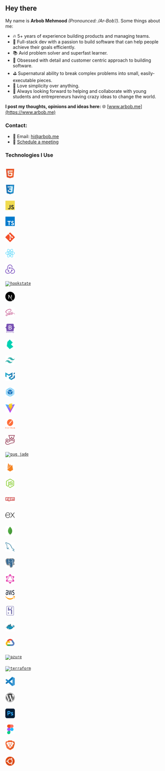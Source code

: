 ## Hey there

My name is **Arbob Mehmood** _(Pronounced: /Ar-Bob’/)_. Some things about me:

- 🔥 5+ years of experience building products and managing teams.
- 💖 Full-stack dev with a passion to build software that can help people achieve their goals efficiently.
- 📚 Avid problem solver and superfast learner. 
- 🥇 Obsessed with detail and customer centric approach to building software. 
- ⛳ Supernatural ability to break complex problems into small, easily-executable pieces. 
- 🏹 Love simplicity over anything. 
- 🚀 Always looking forward to helping and collaborate with young students and entrepreneurs having crazy ideas to change the world.

**I post my thoughts, opinions and ideas here:** 🌐 [www.arbob.me](https://www.arbob.me)

### Contact:

- 📧 Email: [hi@arbob.me](mailto:hi@arbob.me)
- 🤝 [Schedule a meeting](https://www.calendly.com/arbob)

### Technologies I Use

<p>
<a href="#">
<code>
<img src="https://raw.githubusercontent.com/devicons/devicon/9f4f5cdb393299a81125eb5127929ea7bfe42889/icons/html5/html5-original.svg" alt="html5" width="30" height="30"/>
</code>
</a>
<a href="#">
<code>
<img src="https://raw.githubusercontent.com/devicons/devicon/9f4f5cdb393299a81125eb5127929ea7bfe42889/icons/css3/css3-original.svg" alt="css3" width="30" height="30"/>
</code>
</a>
<a href="#">
<code>
<img src="https://raw.githubusercontent.com/devicons/devicon/9f4f5cdb393299a81125eb5127929ea7bfe42889/icons/javascript/javascript-original.svg" alt="javascript" width="30" height="30"/>
</code> 
</a>
<a href="#">
<code>
<img src="https://raw.githubusercontent.com/devicons/devicon/9f4f5cdb393299a81125eb5127929ea7bfe42889/icons/typescript/typescript-original.svg" alt="typescript" width="30" height="30"/>
</code>
</a>
<a href="#">
<code>
<img src="https://raw.githubusercontent.com/devicons/devicon/9f4f5cdb393299a81125eb5127929ea7bfe42889/icons/git/git-original.svg" alt="git" width="30" height="30"/>
</code>
</a>
<a href="#">
<code>
<img src="https://raw.githubusercontent.com/devicons/devicon/9f4f5cdb393299a81125eb5127929ea7bfe42889/icons/react/react-original.svg" alt="react" width="30" height="30"/>
</code>
</a>
<a href="https://react-redux.js.org/" target="_blank">
<code>
<img src="https://raw.githubusercontent.com/devicons/devicon/9f4f5cdb393299a81125eb5127929ea7bfe42889/icons/redux/redux-original.svg" alt="redux" width="30" height="30"/>
</code>
</a>
 <a href="https://hookstate.js.org/" target="_blank">
<code>
<img src="https://hookstate.js.org/img/favicon-196.png" alt="hookstate" width="30" height="30"/>
</code>
</a>
<a href="https://nextjs.org/" target="_blank">
<code>
<img src="https://raw.githubusercontent.com/devicons/devicon/9f4f5cdb393299a81125eb5127929ea7bfe42889/icons/nextjs/nextjs-original.svg" alt="next" width="30" height="30"/>
</code>
</a>
<a href="#">
<code>
<img src="https://raw.githubusercontent.com/devicons/devicon/9f4f5cdb393299a81125eb5127929ea7bfe42889/icons/sass/sass-original.svg" alt="sass" width="30" height="30"/>
</code>
</a>
<a href="https://getbootstrap.com/" target="_blank">
<code>
<img src="https://raw.githubusercontent.com/devicons/devicon/9f4f5cdb393299a81125eb5127929ea7bfe42889/icons/bootstrap/bootstrap-plain-wordmark.svg" alt="bootstrap" width="30" height="30"/>
</code>
</a>
 <a href="https://bulma.io/" target="_blank">
<code>
<img src="https://raw.githubusercontent.com/devicons/devicon/9f4f5cdb393299a81125eb5127929ea7bfe42889/icons/bulma/bulma-plain.svg" alt="bulma" width="30" height="30"/>
</code>
  </a>
  <a href="https://tailwindcss.com/" target="_blank">
<code>
<img src="https://raw.githubusercontent.com/devicons/devicon/9f4f5cdb393299a81125eb5127929ea7bfe42889/icons/tailwindcss/tailwindcss-plain.svg" alt="tailwind" width="30" height="30"/>
</code>
  </a>
  <a href="https://material-ui.com/" target="_blank">
<code>
<img src="https://raw.githubusercontent.com/devicons/devicon/9f4f5cdb393299a81125eb5127929ea7bfe42889/icons/materialui/materialui-original.svg" alt="material ui" width="30" height="30"/>
</code>
  </a>
<a href="https://webpack.js.org/" target="_blank">
<code>
<img src="https://raw.githubusercontent.com/devicons/devicon/9f4f5cdb393299a81125eb5127929ea7bfe42889/icons/webpack/webpack-original.svg" alt="webpack" width="30" height="30"/>
</code>
</a>
<a href="https://vitejs.dev/" target="_blank">
<code>
<img src="./assets/vite.svg" alt="vite" width="30" height="30"/>
</code>
</a>
<a href="https://www.postman.com/" target="_blank">
<code>
<img src="./assets/postman-logo-stacked.svg" alt="postman" width="30" height="30"/>
</code>
</a>
<a href="https://jestjs.io/" target="_blank">
<code>
<img src="https://raw.githubusercontent.com/devicons/devicon/9f4f5cdb393299a81125eb5127929ea7bfe42889/icons/jest/jest-plain.svg" alt="jest" width="30" height="30"/>
</code>
</a>
 <code>
<a href="https://github.com/pugjs/pug"><img src="https://cdn.rawgit.com/pugjs/pug-logo/eec436cee8fd9d1726d7839cbe99d1f694692c0c/SVG/pug-final-logo-_-colour-128.svg" height="30" width="30" alt="pug jade"></a>
 </code>
<a href="https://firebase.google.com/" target="_blank">
<code>
<img src="https://raw.githubusercontent.com/devicons/devicon/9f4f5cdb393299a81125eb5127929ea7bfe42889/icons/firebase/firebase-plain.svg" alt="firebase" width="30" height="30"/>
</code>
</a>
<a href="https://nodejs.org/" target="_blank">
<code>
<img src="https://raw.githubusercontent.com/devicons/devicon/9f4f5cdb393299a81125eb5127929ea7bfe42889/icons/nodejs/nodejs-original.svg" alt="node" width="30px" height="30px"/>
</code>
</a>
<a href="#">
<code>
<img src="https://raw.githubusercontent.com/devicons/devicon/9f4f5cdb393299a81125eb5127929ea7bfe42889/icons/npm/npm-original-wordmark.svg" alt="npm" width="30" height="30"/>
</code>
</a>
<a href="https://expressjs.com/" target="_blank">
<code>
<img src="https://raw.githubusercontent.com/devicons/devicon/9f4f5cdb393299a81125eb5127929ea7bfe42889/icons/express/express-original.svg" alt="express" width="30" height="30"/>
</code>
</a>
<a href="http://mongodb.com/" target="_blank">
<code>
<img src="https://raw.githubusercontent.com/devicons/devicon/9f4f5cdb393299a81125eb5127929ea7bfe42889/icons/mongodb/mongodb-original.svg" alt="mongodb" width="30" height="30"/>
</code>
</a>
<a href="#">
<code>
<img src="https://raw.githubusercontent.com/devicons/devicon/9f4f5cdb393299a81125eb5127929ea7bfe42889/icons/mysql/mysql-original.svg" alt="sql" width="30" height="30"/>
</code>
</a>
<a href="#">
<code>
<img src="https://raw.githubusercontent.com/devicons/devicon/9f4f5cdb393299a81125eb5127929ea7bfe42889/icons/postgresql/postgresql-original.svg" alt="postgresql" width="30" height="30"/>
</code>
</a>
<a href="https://graphql.org/" target="_blank">
<code>
<img src="https://raw.githubusercontent.com/devicons/devicon/9f4f5cdb393299a81125eb5127929ea7bfe42889/icons/graphql/graphql-plain.svg" alt="graphql" width="30" height="30"/>
</code>
</a>
<a href="#">
<code>
<img src="./assets/Amazon_Web_Services_Logo.svg" alt="aws" width="30" height="30"/>
</code>
</a>
<a href="#">
<code>
<img src="https://raw.githubusercontent.com/devicons/devicon/9f4f5cdb393299a81125eb5127929ea7bfe42889/icons/heroku/heroku-original.svg" alt="heroku" width="30" height="30"/>
</code>
</a>
 <a href="#">
<code>
<img src="https://raw.githubusercontent.com/devicons/devicon/9f4f5cdb393299a81125eb5127929ea7bfe42889/icons/docker/docker-original.svg" alt="docker" width="30" height="30"/>
</code>
</a>
<a href="https://cloud.google.com/" target="_blank">
<code>
<img src="https://raw.githubusercontent.com/devicons/devicon/9f4f5cdb393299a81125eb5127929ea7bfe42889/icons/googlecloud/googlecloud-original.svg" alt="gcp" width="30" height="30"/>
</code>
</a>
<a href="https://azure.microsoft.com/" target="_blank">
<code>
<img src="https://avatars.githubusercontent.com/u/6844498?s=200&v=4" alt="azure" width="30" height="30"/>
</code>
</a>
 <a href="https://www.terraform.io/" target="_blank">
<code>
<img src="https://www.pinclipart.com/picdir/big/519-5197888_terraform-terraform-icon-png-clipart.png" alt="terraform" width="30" height="30"/>
</code>
</a>
<a href="#">
<code>
<img src="https://raw.githubusercontent.com/devicons/devicon/9f4f5cdb393299a81125eb5127929ea7bfe42889/icons/vscode/vscode-original.svg" alt="vscode" width="30" height="30"/>
</code>
</a>
<a href="#">
<code>
<img src="https://raw.githubusercontent.com/devicons/devicon/9f4f5cdb393299a81125eb5127929ea7bfe42889/icons/wordpress/wordpress-plain.svg" alt="wordpress" width="30" height="30"/>
</code>
</a>
<a href="#">
<code>
<img src="./assets/Adobe_Photoshop_CC_icon.svg" alt="photoshop" width="30" height="30"/>
</code>
</a>
<a href="https://www.figma.com/" target="_blank">
<code>
<img src="https://raw.githubusercontent.com/devicons/devicon/9f4f5cdb393299a81125eb5127929ea7bfe42889/icons/figma/figma-original.svg" alt="figma" width="30" height="30"/>
</code>
</a>
<a href="#">
<code>
<img src="./assets/brave-seeklogo.com.svg" alt="brave" width="30" height="30"/>
</code>
</a>
<a href="#">
<code>
<img src="https://raw.githubusercontent.com/devicons/devicon/9f4f5cdb393299a81125eb5127929ea7bfe42889/icons/ubuntu/ubuntu-plain.svg" alt="ubuntu" width="30" height="30"/>
</code> 
</a>
<!-- <a href="#">
<code>
<img src="https://raw.githubusercontent.com/devicons/devicon/9f4f5cdb393299a81125eb5127929ea7bfe42889/icons/windows8/windows8-original.svg" alt="windows" width="30" height="30"/>
</code>
</a> -->
</p>

</br>
<!---

[![Arbob's GitHub stats](https://github-readme-stats.vercel.app/api?username=arbob&count_private=true&show_icons=true&theme=radical&custom_title=Arbob%27s+Github+Stats)](https://github.com/arbob/github-readme-stats)

--->
